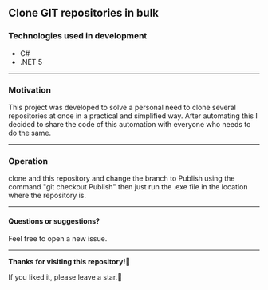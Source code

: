 
## Clone GIT repositories in bulk

### Technologies used in development
 - C#
 - .NET 5
 ---
### Motivation
This project was developed to solve a personal need to clone several repositories at once in a practical and simplified way. After automating this I decided to share the code of this automation with everyone who needs to do the same.

---
### Operation
clone and this repository and change the branch to Publish using the command "git checkout Publish" then just run the .exe file in the location where the repository is.

---
#### Questions or suggestions?
Feel free to open a new issue.

----
 **Thanks for visiting this repository!:sparkling_heart:**
 
If you liked it, please leave a star.:star2:
